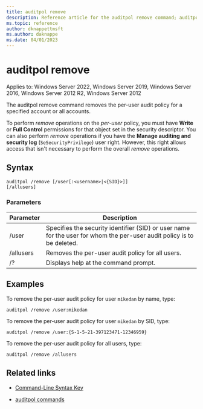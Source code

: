 ```yaml
---
title: auditpol remove
description: Reference article for the auditpol remove command; auditpol removes the per-user audit policy for a specified account or all accounts.
ms.topic: reference
author: dknappettmsft
ms.author: daknappe
ms.date: 04/01/2023
---
```

# auditpol remove

Applies to: Windows Server 2022, Windows Server 2019, Windows Server 2016, Windows Server 2012 R2, Windows Server 2012

The auditpol remove command removes the per-user audit policy for a specified account or all accounts.

To perform *remove* operations on the *per-user* policy, you must have **Write** or **Full Control** permissions for that object set in the security descriptor. You can also perform *remove* operations if you have the **Manage auditing and security log** (`SeSecurityPrivilege`) user right. However, this right allows access that isn't necessary to perform the overall *remove* operations.

## Syntax

```
auditpol /remove [/user[:<username>|<{SID}>]]
[/allusers]
```

### Parameters

| Parameter | Description |
| ------- | -------- |
| /user | Specifies the security identifier (SID) or user name for the user for whom the per-user audit policy is to be deleted. |
| /allusers | Removes the per-user audit policy for all users. |
| /? | Displays help at the command prompt. |

## Examples

To remove the per-user audit policy for user `mikedan` by name, type:

```
auditpol /remove /user:mikedan
```

To remove the per-user audit policy for user `mikedan` by SID, type:

```
auditpol /remove /user:{S-1-5-21-397123471-12346959}
```

To remove the per-user audit policy for all users, type:

```
auditpol /remove /allusers
```

## Related links

- [Command-Line Syntax Key](command-line-syntax-key.md)

- [auditpol commands](auditpol.md)
